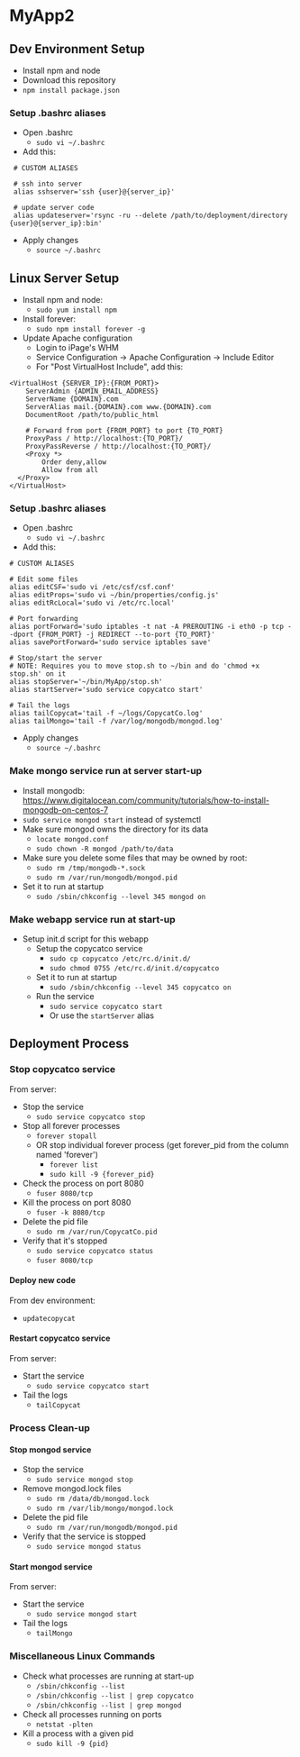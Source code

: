 # MyApp2


## Dev Environment Setup
- Install npm and node
- Download this repository
- `npm install package.json`

### Setup .bashrc aliases
- Open .bashrc
	- `sudo vi ~/.bashrc`
- Add this:
```
 # CUSTOM ALIASES
 
 # ssh into server
 alias sshserver='ssh {user}@{server_ip}'
 
 # update server code
 alias updateserver='rsync -ru --delete /path/to/deployment/directory {user}@{server_ip}:bin'
```
- Apply changes
	- `source ~/.bashrc`


## Linux Server Setup
- Install npm and node:
	- `sudo yum install npm`
- Install forever:
	- `sudo npm install forever -g`
- Update Apache configuration
	- Login to iPage's WHM
	- Service Configuration -> Apache Configuration -> Include Editor
	- For "Post VirtualHost Include", add this:
```
<VirtualHost {SERVER_IP}:{FROM_PORT}>
    ServerAdmin {ADMIN_EMAIL_ADDRESS}
    ServerName {DOMAIN}.com
    ServerAlias mail.{DOMAIN}.com www.{DOMAIN}.com
    DocumentRoot /path/to/public_html
 
    # Forward from port {FROM_PORT} to port {TO_PORT}
    ProxyPass / http://localhost:{TO_PORT}/
    ProxyPassReverse / http://localhost:{TO_PORT}/
    <Proxy *>
        Order deny,allow
        Allow from all
  </Proxy>
</VirtualHost>
```

### Setup .bashrc aliases
- Open .bashrc
	- `sudo vi ~/.bashrc`
- Add this:
```
# CUSTOM ALIASES

# Edit some files
alias editCSF='sudo vi /etc/csf/csf.conf'
alias editProps='sudo vi ~/bin/properties/config.js'
alias editRcLocal='sudo vi /etc/rc.local'
 
# Port forwarding
alias portForward='sudo iptables -t nat -A PREROUTING -i eth0 -p tcp --dport {FROM_PORT} -j REDIRECT --to-port {TO_PORT}'
alias savePortForward='sudo service iptables save'
 
# Stop/start the server
# NOTE: Requires you to move stop.sh to ~/bin and do 'chmod +x stop.sh' on it
alias stopServer='~/bin/MyApp/stop.sh'
alias startServer='sudo service copycatco start'
 
# Tail the logs
alias tailCopycat='tail -f ~/logs/CopycatCo.log'
alias tailMongo='tail -f /var/log/mongodb/mongod.log'
```
- Apply changes
	- `source ~/.bashrc`

### Make mongo service run at server start-up
- Install mongodb: https://www.digitalocean.com/community/tutorials/how-to-install-mongodb-on-centos-7
- `sudo service mongod start` instead of systemctl
- Make sure mongod owns the directory for its data
    - `locate mongod.conf`
    - `sudo chown -R mongod /path/to/data`
- Make sure you delete some files that may be owned by root:
	- `sudo rm /tmp/mongodb-*.sock`
	- `sudo rm /var/run/mongodb/mongod.pid`
- Set it to run at startup
	- `sudo /sbin/chkconfig --level 345 mongod on`

### Make webapp service run at start-up
- Setup init.d script for this webapp
	- Setup the copycatco service
		- `sudo cp copycatco /etc/rc.d/init.d/`
		- `sudo chmod 0755 /etc/rc.d/init.d/copycatco`
	- Set it to run at startup
		- `sudo /sbin/chkconfig --level 345 copycatco on`
	- Run the service
		- `sudo service copycatco start`
		- Or use the `startServer` alias


## Deployment Process

### Stop copycatco service
From server:
- Stop the service
	- `sudo service copycatco stop`
- Stop all forever processes
	- `forever stopall`
	- OR stop individual forever process (get forever_pid from the column named 'forever')
		- `forever list`
		- `sudo kill -9 {forever_pid}`
- Check the process on port 8080
	- `fuser 8080/tcp`
- Kill the process on port 8080
	- `fuser -k 8080/tcp`
- Delete the pid file
	- `sudo rm /var/run/CopycatCo.pid`
- Verify that it's stopped
	- `sudo service copycatco status`
	- `fuser 8080/tcp`

#### Deploy new code
From dev environment:
- `updatecopycat`

#### Restart copycatco service
From server:
- Start the service
	- `sudo service copycatco start`
- Tail the logs
	- `tailCopycat`

### Process Clean-up

#### Stop mongod service
- Stop the service
	- `sudo service mongod stop`
- Remove mongod.lock files
	- `sudo rm /data/db/mongod.lock`
	- `sudo rm /var/lib/mongo/mongod.lock`
- Delete the pid file
	- `sudo rm /var/run/mongodb/mongod.pid`
- Verify that the service is stopped
	- `sudo service mongod status`

#### Start mongod service
From server:
- Start the service
	- `sudo service mongod start`
- Tail the logs
	- `tailMongo`

### Miscellaneous Linux Commands
- Check what processes are running at start-up
	- `/sbin/chkconfig --list`
	- `/sbin/chkconfig --list | grep copycatco`
	- `/sbin/chkconfig --list | grep mongod`
- Check all processes running on ports
	- `netstat -plten`
- Kill a process with a given pid
	- `sudo kill -9 {pid}`

